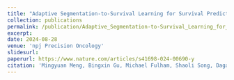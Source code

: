 ```yaml
---
title: "Adaptive Segmentation-to-Survival Learning for Survival Prediction from Multi-Modality Medical Images"
collection: publications
permalink: /publication/Adaptive_Segmentation-to-Survival_Learning_for_Survival_Prediction_from_Multi-Modality_Medical_Images
excerpt: 
date: 2024-08-28
venue: 'npj Precision Oncology'
slidesurl: 
paperurl: https://www.nature.com/articles/s41698-024-00690-y
citation: 'Mingyuan Meng, Bingxin Gu, Michael Fulham, Shaoli Song, Dagan Feng, Lei Bi, and Jinman Kim. Adaptive Segmentation-to-Survival Learning for Survival Prediction from Multi-Modality Medical Images. npj Precision Oncology, 8:232, 2024.'
---
```

